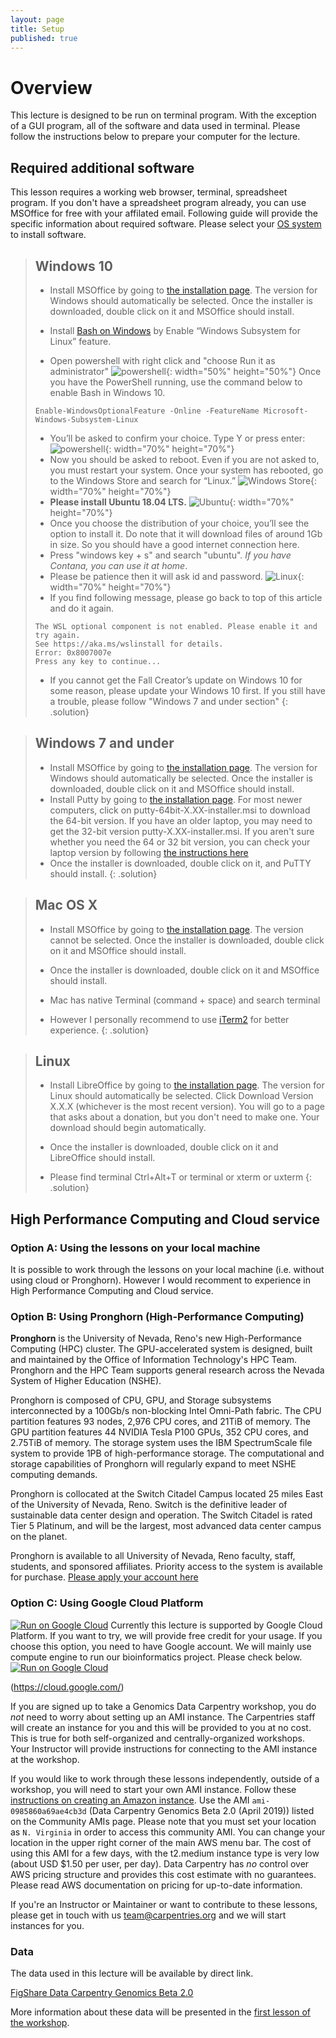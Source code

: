 ```yaml
---
layout: page
title: Setup
published: true
---
```


# Overview

This lecture is designed to be run on terminal program. With the exception of a GUI program, all of the software and data used in terminal. Please follow the instructions below to prepare your computer for the lecture.

## Required additional software

This lesson requires a working web browser, terminal, spreadsheet program. If you don't have a spreadsheet program already, you can use MSOffice for free with your affilated email. 
Following guide will provide the specific information about required software. Please select your [OS system](https://en.wikipedia.org/wiki/Operating_system) to install software.

> ## Windows 10
> - Install MSOffice by going to [the installation page](hhttps://oit.unr.edu/services-and-support/software-and-online-applications/software-purchasing-and-installation/microsoft-office-365-for-personal-computers/install-microsoft-office-for-home-student/). The version for Windows should automatically be selected. Once the installer is downloaded, double click on it and MSOffice should install.
>
>
> - Install [Bash on Windows](https://www.linux.com/news/bash-windows-what-does-it-mean/) by Enable “Windows Subsystem for Linux” feature.
> - Open powershell with right click and "choose Run it as administrator"
>![powershell](https://i1.wp.com/itsfoss.com/wp-content/uploads/2016/08/Powershell-Ubuntu-install.jpeg?w=800&ssl=1){: width="50%" height="50%"}
>Once you have the PowerShell running, use the command below to enable Bash in Windows 10.
>~~~
>Enable-WindowsOptionalFeature -Online -FeatureName Microsoft-Windows-Subsystem-Linux
>~~~
>- You’ll be asked to confirm your choice. Type Y or press enter:
>![powershell](https://i1.wp.com/itsfoss.com/wp-content/uploads/2016/08/Powershell-Ubuntu-install-2.jpeg?w=799&ssl=1){: width="70%" height="70%"}
> - Now you should be asked to reboot. Even if you are not asked to, you must restart your system. Once your system has rebooted, go to the Windows Store and search for “Linux.”
>![Windows Store](https://i2.wp.com/itsfoss.com/wp-content/uploads/2016/08/install-ubuntu-windows-10-linux-subsystem-3-1.jpeg?w=800&ssl=1){: width="70%" height="70%"}
> - **Please install Ubuntu 18.04 LTS.**
>![Ubuntu](https://i0.wp.com/itsfoss.com/wp-content/uploads/2016/08/install-ubuntu-windows-10-linux-subsystem-7.jpeg?w=800&ssl=1){: width="70%" height="70%"}
> - Once you choose the distribution of your choice, you’ll see the option to install it. Do note that it will download files of around 1Gb in size. So you should have a good internet connection here.
> - Press "windows key + s" and search "ubuntu". *If you have Contana, you can use it at home*.
> - Please be patience then it will ask id and password. 
>![Linux](https://i2.wp.com/itsfoss.com/wp-content/uploads/2016/08/install-ubuntu-windows-10-linux-subsystem-10.jpeg?w=800&ssl=1){: width="70%" height="70%"}
>- If you find following message, please go back to top of this article and do it again.
>~~~
>The WSL optional component is not enabled. Please enable it and try again.
>See https://aka.ms/wslinstall for details.
>Error: 0x8007007e
>Press any key to continue...
>~~~
>- If you cannot get the Fall Creator’s update on Windows 10 for some reason, please update your Windows 10 first. If you still have a trouble, please follow "Windows 7 and under section"
{: .solution}


> ## Windows 7 and under
> - Install MSOffice by going to [the installation page](hhttps://oit.unr.edu/services-and-support/software-and-online-applications/software-purchasing-and-installation/microsoft-office-365-for-personal-computers/install-microsoft-office-for-home-student/). The version for Windows should automatically be selected. Once the installer is downloaded, double click on it and MSOffice should install.
> - Install Putty by going to [the installation page](https://www.chiark.greenend.org.uk/~sgtatham/putty/latest.html). For most newer computers, click on putty-64bit-X.XX-installer.msi to download the 64-bit version. If you have an older laptop, you may need to get the 32-bit version putty-X.XX-installer.msi. If you aren't sure whether you need the 64 or 32 bit version, you can check your laptop version by following [the instructions here](https://support.microsoft.com/en-us/help/15056/windows-32-64-bit-faq)
> - Once the installer is downloaded, double click on it, and PuTTY should install.
{: .solution}


> ## Mac OS X
> - Install MSOffice by going to [the installation page](hhttps://oit.unr.edu/services-and-support/software-and-online-applications/software-purchasing-and-installation/microsoft-office-365-for-personal-computers/install-microsoft-office-for-home-student/). The version cannot be selected. Once the installer is downloaded, double click on it and MSOffice should install.
> - Once the installer is downloaded, double click on it and MSOffice should install.
>
> - Mac has native Terminal (command + space) and search terminal
> - However I personally recommend to use [iTerm2](https://www.iterm2.com/) for better experience.
{: .solution}

> ## Linux
>  - Install LibreOffice by going to [the installation page](https://www.libreoffice.org/download/libreoffice-fresh/). The version for Linux should automatically be selected. Click Download Version X.X.X (whichever is the most recent version). You will go to a page that asks about a donation, but you don't need to make one. Your download should begin automatically.  
> - Once the installer is downloaded, double click on it and LibreOffice should install.
>
>
> - Please find terminal  Ctrl+Alt+T or terminal or xterm or uxterm
{: .solution}


## High Performance Computing and Cloud service

### Option A: Using the lessons on your local machine

It is possible to work through the lessons on your local machine (i.e. without using cloud or Pronghorn). However I would recomment to experience in High Performance Computing and Cloud service.

### Option B: Using Pronghorn (High-Performance Computing)

**Pronghorn** is the University of Nevada, Reno's new High-Performance Computing (HPC) cluster. The GPU-accelerated system is designed, built and maintained by the Office of Information Technology's HPC Team. Pronghorn and the HPC Team supports general research across the Nevada System of Higher Education (NSHE).

Pronghorn is composed of CPU, GPU, and Storage subsystems interconnected by a 100Gb/s non-blocking Intel Omni-Path fabric. The CPU partition features 93 nodes, 2,976 CPU cores, and 21TiB of memory. The GPU partition features 44 NVIDIA Tesla P100 GPUs, 352 CPU cores, and 2.75TiB of memory. The storage system uses the IBM SpectrumScale file system to provide 1PB of high-performance storage. The computational and storage capabilities of Pronghorn will regularly expand to meet NSHE computing demands.

Pronghorn is collocated at the Switch Citadel Campus located 25 miles East of the University of Nevada, Reno. Switch is the definitive leader of sustainable data center design and operation. The Switch Citadel is rated Tier 5 Platinum, and will be the largest, most advanced data center campus on the planet.

Pronghorn is available to all University of Nevada, Reno faculty, staff, students, and sponsored affiliates. Priority access to the system is available for purchase.
[Please apply your account here](https://www.unr.edu/research-computing/hpc-accounts)

### Option C: Using Google Cloud Platform
[![Run on Google Cloud](https://lh5.googleusercontent.com/Isv8FIUtRG4H-gJL5kVtzptP7Db3UcjuAOohBWD_6VVwmDsp6B_g0ZsjBWFpuVstt-AT_dtu9O4FEykGfQ52vA5-iaZ5x4lA4KEEvUQ6iONTwuJ_3Q=w472)](https://cloud.google.com/)
Currently this lecture is supported by Google Cloud Platform. If you want to try, we will provide free credit for your usage. If you choose this option, you need to have Google account. We will mainly use compute engine to run our bioinformatics project. Please check below.
[![Run on Google Cloud](https://storage.googleapis.com/cloudrun/button.svg)](https://cloud.google.com/compute/)

(https://cloud.google.com/)



If you are signed up to take a Genomics Data Carpentry workshop, you do *not* need to worry about setting up an AMI instance. The Carpentries
staff will create an instance for you and this will be provided to you at no cost. This is true for both self-organized and centrally-organized workshops. Your Instructor will provide instructions for connecting to the AMI instance at the workshop.

If you would like to work through these lessons independently, outside of a workshop, you will need to start your own AMI instance. 
Follow these [instructions on creating an Amazon instance](https://datacarpentry.org/genomics-workshop/AMI-setup/). Use the AMI `ami-0985860a69ae4cb3d` (Data Carpentry Genomics Beta 2.0 (April 2019)) listed on the Community AMIs page. Please note that you must set your location as `N. Virginia` in order to access this community AMI. You can change your location in the upper right corner of the main AWS menu bar. The cost of using this AMI for a few days, with the t2.medium instance type is very low (about USD $1.50 per user, per day). Data Carpentry has *no* control over AWS pricing structure and provides this
cost estimate with no guarantees. Please read AWS documentation on pricing for up-to-date information.

If you're an Instructor or Maintainer or want to contribute to these lessons, please get in touch with us [team@carpentries.org](mailto:team@carpentries.org) and we will start instances for you. 


### Data
The data used in this lecture will be available by direct link.

[FigShare Data Carpentry Genomics Beta 2.0](https://figshare.com/articles/Data_Carpentry_Genomics_beta_2_0/7726454)

More information about these data will be presented in the [first lesson of the workshop](http://www.datacarpentry.org/organization-genomics/data/).
